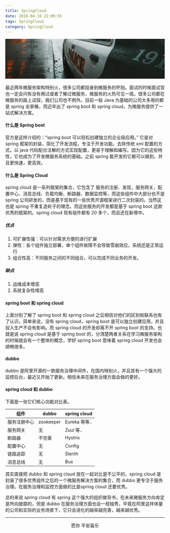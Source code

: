 ```yaml
---
title: SpringCloud
date: 2019-04-18 22:09:55
tags: SpringCloud
category: SpringCloud
---
```


![大多数人的生活，是无数次选择的结果](springcloud/springcloud.png)

最近两年微服务架构特别火，很多公司都投身到微服务的怀抱。面试的时候面试官也一定会问有没有用过或者了解过微服务，微服务的火热可见一斑。很多公司都在微服务的路上试探，我们公司也不例外。目前一般 Java 为基础的公司大多用的都是 spring 全家桶，而近年出了 spring boot 和 spring cloud，为微服务提供了一站式解决方案。

<!-- more -->

#### 什么是 Spring boot

官方是这样介绍的：“spring boot 可以轻松创建独立的企业级应用。”
它是对 spring 框架的封装，简化了开发流程，专注于开发功能。去除传统 xml 配置的方式。以 java 代码配合注解的方式实现配置，更易于理解和编写。因为它的这些特性，它也成为了开发微服务系统的基础。之前 spring 能开发的它都可以做到，并且更快速，更高效。

#### 什么是 Spring Cloud

spring cloud 是一系列框架的集合，它包含了 服务的注册、发现，服务网关，配置中心、消息总线、负载均衡、断路器、数据监控等，而这些组件中大部分也不是 spring 公司研发的，而是基于现有的一些优秀开源框架进行二次封装的。当然这也是 spring 不重复造轮子的理念。而这些服务的开发都是基于 spring boot 这款优秀的框架的。spring cloud 现有组件都有 20 多个，而且还在新增中。

##### 优点
1. 可扩展性强：可以针对需求方便的进行扩展
2. 弹性：各个组件独立部署，单个组件故障不会导致雪崩效应，系统还是正常运行
3. 组合性高：不同服务之间的不同组合，可以完成不同业务的开发。

##### 缺点
1. 运维成本增高
2. 系统复杂性增高


#### spring boot 和 spring cloud

上面分别了解了 spring boot 和 spring cloud 之后相信对他们的区别和联系也有了认识。简单来说，没有 spring cloud，spring boot 是可以独立创建应用，并且投入生产不会有影响。而 spring cloud 的开发却离不开 spring boot 的支持。也就是说  spring cloud 是基于 spring boot 的，分清楚两者关系在学习微服务架构的时候就会有一个整体的概念，学好 spring boot 意味着 spring cloud 开发也会顺畅很多。


#### dubbo

dubbo 是阿里开源的一款服务治理中间件，在国内特别火，并且其有一个强大的监控后台，最近又开始了更新。相信未来在服务治理方面会做的更好。



#### spring cloud 和 dubbo

下面是一张它们核心功能对比表。

| 组件     |   dubbo   |    spring cloud  |
| ---- | ---- | ---- |
|  服务注册中心    |   zookeeper   | Eureka 等等..     |
|  服务网关    |  无    |  Zuul 等..    |
|  断路器  | 不完善     |  Hystrix    |
|配置中心| 无| Config|
|链路追踪|无|Slenth|
|消息总线|无|Bus|

其实直接把 dubbo 和 spring cloud 放在一起对比是不公平的，spring cloud 是封装了很多优秀组件之后的一个微服务解决方案的集合，而 dubbo 更专注于服务治理，在服务治理和监控方面做的比是spring cloud 还要优秀。

总的来说 spring cloud 有 spring 这个强大的组织做背书，在未来微服务方向肯定是所向披靡的，但是 dubbo 在服务治理方面也会一枝独秀，毕竟在阿里这样体量的公司和实际的业务场景下，它只会进化的越来越完善，越来越优秀。


***

<center>愿你 平安喜乐</center>